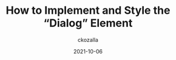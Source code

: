 ---
author: ckozalla
date: 2021-10-06
hidden: true
publisher: codrops
tags:
  - html
  - css
target_url: https://tympanus.net/codrops/2021/10/06/how-to-implement-and-style-the-dialog-element/
title: How to Implement and Style the “Dialog” Element
---